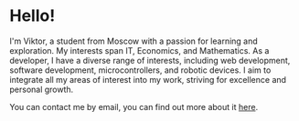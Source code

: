 # Hello!

I'm Viktor, a student from Moscow with a passion for learning and exploration. My interests span IT, Economics, and Mathematics. As a developer, I have a diverse range of interests, including web development, software development, microcontrollers, and robotic devices. I aim to integrate all my areas of interest into my work, striving for excellence and personal growth.

You can contact me by email, you can find out more about it [here](https://arbuz.icu/mail).
